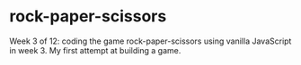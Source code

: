 # rock-paper-scissors
Week 3 of 12: coding the game rock-paper-scissors using vanilla JavaScript in week 3. My first attempt at building a game.
